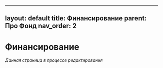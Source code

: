 
---
layout: default
title: Финансирование
parent: Про Фонд
nav_order: 2
---

# Финансирование
*Данная страница в процессе редактирования*
